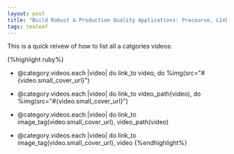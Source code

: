 ```yaml
---
layout: post
title: "Build Robust & Production Quality Applications: Precourse, Link_to Review"
tags: tealeaf
---
```

This is a quick reivew of how to list all a catgories videos:

{%highlight ruby%}
- @category.videos.each |video| do
    link_to video, do
      %img(src="#{video.small_cover_url}")

- @category.videos.each |video| do
    link_to video_path(video), do
      %img(src="#{video.small_cover_url}")

- @category.videos.each |video| do
  link_to image_tag(video.small_cover_url), video_path(video)

- @category.videos.each |video| do
  link_to image_tag(video.small_cover_url), video
{%endhighlight%}

